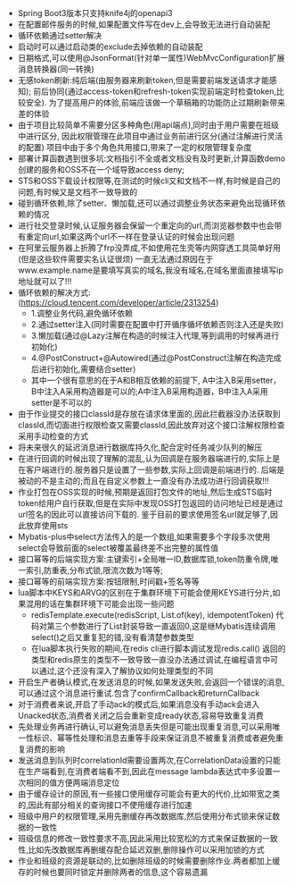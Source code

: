 - Spring Boot3版本只支持knife4j的openapi3
- 在配置邮件服务的时候,如果配置文件写在dev上,会导致无法进行自动装配
- 循环依赖通过setter解决
- 启动时可以通过启动类的exclude去掉依赖的自动装配
- 日期格式,可以使用@JsonFormat(针对单一属性)WebMvcConfiguration扩展消息转换器(同一转换)
- 无感token刷新:纯后端(由服务器来刷新token,但是需要前端发送请求才能感知);
  前后协同(通过access-token和refresh-token实现前端定时检查token,比较安全).
  为了提高用户的体验,前端应该做一个草稿箱的功能防止过期刷新带来差的体验
- 由于项目比较简单不需要分区多种角色(用api端点),同时由于用户需要在班级中进行区分,
  因此权限管理在此项目中通过业务前进行区分(通过注解进行灵活的配置)
  项目中由于多个角色共用接口,带来了一定的权限管理复杂度
- 部署计算函数遇到很多坑:文档指引不全或者文档没有及时更新,计算函数demo创建的服务和OSS不在一个域导致access deny;
- STS和OSS下载设计权限等,在测试的时候cli又和文档不一样,有时候是自己的问题,有时候又是文档不一致导致的
- 碰到循环依赖,除了setter、懒加载,还可以通过调整业务状态来避免出现循环依赖的情况
- 进行社交登录时候,认证服务器会保留一个重定向的url,而浏览器参数中也会带有重定向url,如果这两个url不一样在登录认证的时候会出现问题
- 在阿里云服务器上折腾了frp没弄成,不如使用花生壳等内网穿透工具简单好用(但是这些软件需要实名认证很烦)
  一直无法通过原因在于www.example.name是要填写真实的域名,我没有域名,在域名里面直接填写ip地址就可以了!!!
- 循环依赖的解决方式:(https://cloud.tencent.com/developer/article/2313254)
    - 1.调整业务代码,避免循环依赖
    - 2.通过setter注入(同时需要在配置中打开循序循坏依赖否则注入还是失败)
    - 3.懒加载(通过@Lazy注解在构造的时候注入代理,等到调用的时候再进行初始化)
    - 4.@PostConstruct+@Autowired(通过@PostConstruct注解在构造完成后进行初始化,需要结合setter)
    - 其中一个很有意思的在于A和B相互依赖的前提下,
      A中注入B采用setter，B中注入A采用构造器是可以的;A中注入B采用构造器，B中注入A采用setter是不可以的
- 由于作业提交的接口classId是存放在请求体里面的,因此拦截器没办法获取到classId,而切面进行权限检查又需要classId,因此放弃对这个接口注解权限检查采用手动检查的方式
- 将未来很久的延迟消息进行数据库持久化,配合定时任务减少队列的解压
- 在进行回调的时候出现了理解的混乱,认为回调是在服务器端进行的,实际上是在客户端进行的.服务器只是设置了一些参数,实际上回调是前端进行的.
  后端是被动的不是主动的;而且在自定义参数上一直没有办法成功进行回调获取!!!
- 作业打包在OSS实现的时候,预期是返回打包文件的地址,然后生成STS临时token给用户自行获取,但是在实际中发现OSS打包返回的访问地址已经是通过url签名的因此可以直接访问下载的.
  鉴于目前的要求使用签名url就足够了,因此放弃使用sts
- Mybatis-plus中select方法传入的是一个数组,如果需要多个字段多次使用select会导致前面的select被覆盖最终差不出完整的属性值
- 接口幂等的后端实现方案:主键索引+全局唯一ID,数据库锁,token防重令牌,唯一索引,防重表,分布式锁,限流次数为1等等;
- 接口幂等的前端实现方案:按钮限制,时间戳+签名等等
- lua脚本中KEYS和ARVG的区别在于集群环境下可能会使用KEYS进行分片,如果混用的话在集群环境下可能会出现一些问题
  - redisTemplate.execute(redisScript, List.of(key), idempotentToken)
    代码对第三个参数进行了List封装导致一直返回0,这是继Mybatis连续调用select()之后又重复犯的错,没有看清楚参数类型
  - 在lua脚本执行失败的期间,在redis cli进行脚本调试发现redis.call()
    返回的类型和redis原生的类型不一致导致一直没办法通过调试,在编程语言中可以通过,这个还没有深入了解协议如何处理类型的不同
- 开启生产者确认模式,在发送消息的时候,如果发送失败,会返回一个错误的消息,可以通过这个消息进行重试.包含了confirmCallback和returnCallback
- 对于消费者来说,开启了手动ack的模式后,如果消息没有手动ack会进入Unacked状态,消费者关闭之后会重新变成ready状态,容易导致重复消费
- 先处理业务再进行确认,可以避免消息丢失但是可能出现重复消息,可以采用唯一性标识、幂等性处理和消息去重等手段来保证消息不被重复消费或者避免重复消费的影响
- 发送消息到队列时correlationId需要设置两次,在CorrelationData设置的只能在生产端看到,在消费者端看不到,因此在message
  lambda表达式中多设置一次相同的值方便两端消息定位
- 由于缓存设计的原因,有一些接口使用缓存可能会有更大的代价,比如带宽之类的,因此有部分相关的查询接口不使用缓存进行加速
- 班级中用户的权限管理,采用先删缓存再改数据库,然后使用分布式锁来保证数据的一致性
- 班级信息的修改一致性要求不高,因此采用比较宽松的方式来保证数据的一致性,比如先改数据库再删缓存配合延迟双删,删除操作可以采用加锁的方式
- 作业和班级的资源是联动的,比如删除班级的时候需要删除作业.两者都加上缓存的时候也要同时锁定并删除两者的信息,这个容易遗漏